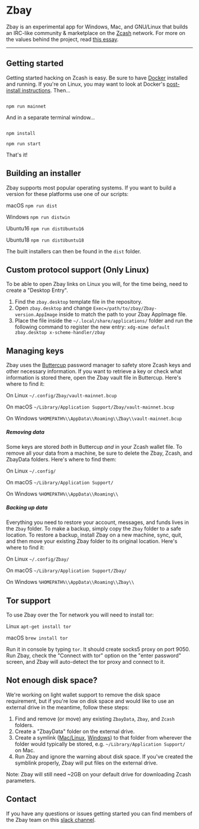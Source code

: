 # Zbay

  

Zbay is an experimental app for Windows, Mac, and GNU/Linux that builds an IRC-like community & marketplace on the [Zcash](https://z.cash) network. For more on the values behind the project, read [this essay](https://zbay.app/#why).

  

----

## Getting started

  

Getting started hacking on Zcash is easy. Be sure to have [Docker](https://docker.com) installed and running. If you're on Linux, you may want to look at Docker's [post-install instructions](https://docs.docker.com/engine/install/linux-postinstall/). Then...

  

```

npm run mainnet

```

And in a separate terminal window...

```

npm install

npm run start

```

That's it!  

## Building an installer


Zbay supports most popular operating systems. If you want to build a version for these platforms use one of our scripts:

macOS ```npm run dist```

Windows ```npm run distwin```

Ubuntu16 ```npm run distUbuntu16```

Ubuntu18 ```npm run distUbuntu18```

The built installers can then be found in the `dist` folder.
## Custom protocol support (Only Linux)

To be able to open Zbay links on Linux you will, for the time being, need to create a "Desktop Entry".

1. Find the ```zbay.desktop``` template file in the repository.
2. Open ```zbay.desktop``` and change ```Exec=/path/to/zbay/Zbay-version.AppImage``` inside to match the path to your Zbay AppImage file. 
3. Place the file inside the ```~/.local/share/applications/``` folder and run the following command to register the new entry: ```xdg-mime default zbay.desktop x-scheme-handler/zbay```

## Managing keys

Zbay uses the [Buttercup](https://buttercup.pw/) password manager to safety store Zcash keys and other necessary information. If you want to retrieve a key or check what information is stored there, open the Zbay vault file in Buttercup. Here's where to find it:

On Linux ```~/.config/Zbay/vault-mainnet.bcup```

On macOS ```~/Library/Application Support/Zbay/vault-mainnet.bcup```

On Windows ```%HOMEPATH%\\AppData\\Roaming\\Zbay\\vault-mainnet.bcup```

##### Removing data

Some keys are stored *both* in Buttercup *and* in your Zcash wallet file. To remove all your data from a machine, be sure to delete the Zbay, Zcash, and ZbayData folders. Here's where to find them:

On Linux ```~/.config/```

On macOS ```~/Library/Application Support/```

On Windows ```%HOMEPATH%\\AppData\\Roaming\\```

##### Backing up data

Everything you need to restore your account, messages, and funds lives in the `Zbay` folder. To make a backup, simply copy the `Zbay` folder to a safe location. To restore a backup, install Zbay on a new machine, sync, quit, and then move your existing Zbay folder to its original location. Here's where to find it:

On Linux ```~/.config/Zbay/```

On macOS ```~/Library/Application Support/Zbay/```

On Windows ```%HOMEPATH%\\AppData\\Roaming\\Zbay\\```

## Tor support

To use Zbay over the Tor network you will need to install tor:

Linux ```apt-get install tor```

macOS ```brew install tor```

Run it in console by typing ```tor```. It should create socks5 proxy on port 9050. Run Zbay, check the "Connect with tor" option on the "enter password" screen, and Zbay will auto-detect the tor proxy and connect to it.

## Not enough disk space?

We're working on light wallet support to remove the disk space requirement, but if you're low on disk space and would like to use an external drive in the meantime, follow these steps:

1. Find and remove (or move) any existing `ZbayData`, `Zbay`, and `Zcash` folders.
1. Create a "ZbayData" folder on the external drive.
1. Create a symlink ([Mac/Linux](https://kb.iu.edu/d/abbe), [Windows](https://www.howtogeek.com/howto/16226/complete-guide-to-symbolic-links-symlinks-on-windows-or-linux/)) to that folder from wherever the folder would typically be stored, e.g. ```~/Library/Application Support/``` on Mac.
1. Run Zbay and ignore the warning about disk space. If you've created the symblink properly, Zbay will put files on the external drive. 

Note: Zbay will still need ~2GB on your default drive for downloading Zcash parameters.

## Contact
If you have any questions or issues getting started you can find members of the Zbay team on this [slack channel](https://join.slack.com/t/zbay/shared_invite/enQtOTE5MTI3OTA1NjE3LTViMWQyMzNkNmViMTZhZmEzYmZhMjg1YTYzNDQ5MmQ2NzU1NDc4ZWY1ZDQ1NjkwNjgwN2NiYmIzZTA2YTJiMDA).
